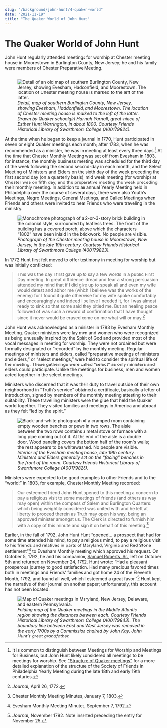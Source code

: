 ```yaml
---
slug: "/background/john-hunt/4-quaker-world"
date: "2021-11-19"
title: "The Quaker World of John Hunt"
---
```


# The Quaker World of John Hunt

John Hunt regularly attended meetings for worship at Chester meeting house in Moorestown in Burlington County, New Jersey; he and his family were members of Chester Preparative Meeting.

![]()
<p><figure>
  <img src="../images/image5.jpg" alt="Detail of an old map of southern Burlington County, New Jersey, showing Evesham, Haddonfield, and Moorestown. The location of Chester meeting house is marked to the left of the latter." title="Detail, map of southern Burlington County, New Jersey, showing Evesham, Haddonfield, and Moorestown. The location of Chester meeting house is marked to the left of the latter. Drawn by Quaker schoolgirl, Hannah Yarnall, in about 1800. Courtesy Friends Historical Library of Swarthmore College (A00179824)."/>
 <figcaption><i>Detail, map of southern Burlington County, New Jersey, showing Evesham, Haddonfield, and Moorestown. The location of Chester meeting house is marked to the left of the latter. Drawn by Quaker schoolgirl Hannah Yarnall, great-niece of Esther Hunt Warrington, in about 1800. Courtesy Friends Historical Library of Swarthmore College (A00179824).</i></figcaption>
</figure></p>

At the time when he began to keep a journal in 1770, Hunt participated in seven or eight Quaker meetings each month; after 1783, when he was recommended as a minister, he was in meeting at least every three days.[^19] At the time that Chester Monthly Meeting was set off from Evesham in 1803, for instance, the monthly business meeting was scheduled for the third day of the week following the second second-day in each month, and the Select Meeting of Ministers and Elders on the sixth day of the week preceding the first second day (on a quarterly basis); mid week meeting (for worship) at Chester was on fifth day, and the preparative meeting the week preceding their monthly meeting. In addition to an annual Yearly Meeting held in Philadelphia over the course of several days, there were also Youth’s Meetings, Negro Meetings, General Meetings, and Called Meetings when Friends and others were invited to hear Friends who were traveling in the ministry.

[^19]: It is common to distinguish between Meetings for Worship and Meetings for Business, but John Hunt likely considered all meetings to be meetings for worship.  See ["Structure of Quaker meetings"](/background/quaker-bg/structure-society-friends) for a more detailed explanation of the structure of the Society of Friends in Philadelphia Yearly Meeting during the late 18th and early 19th centuries.

<p><figure>
  <img src="../images/image1.jpg" alt="Monochrome photograph of a 2-or-3-story brick building in the colonial style, surrounded by leafless trees. The front of the building has a covered porch, above which the characters “1802” have been inlaid in the brickwork. No people are visible." title="Photograph of the Chester meeting house in Moorestown, New Jersey, in the late 19th century. Courtesy Friends Historical Library of Swarthmore College (A00179823)."/>
 <figcaption><i>Photograph of the Chester meeting house in Moorestown, New Jersey, in the late 19th century. Courtesy Friends Historical Library of Swarthmore College (A00179823).</i></figcaption>
</figure></p>

In 1772 Hunt first felt moved to offer testimony in meeting for worship but was initially conflicted:
>This was the day I first gave up to say a few words in a public First Day meeting. In great diffidence, dread and fear a strong persuasion attended my mind that if I did give up to speak all and even my wife would detest and abhor me (which I believe was the works of the enemy) for I found it quite otherwise for my wife spoke comfortably and encouragingly and indeed I believe I needed it, for I was almost ready to sink so that some said they pitied me. But an healing peace followed of was such a reward of confirmation that I have thought since it never would be erased come on me what will or may.[^20]

[^20]: _Journal,_ April 26, 1772.

John Hunt was acknowledged as a minister in 1783 by Evesham Monthly Meeting. Quaker ministers were lay men and women who were recognized as being unusually inspired by the Spirit of God and provided most of the vocal messages in meeting for worship. They were not ordained but were formally designated or “recorded” by the monthly meeting. Regular meetings of ministers and elders, called “preparative meetings of ministers and elders,” or “select meetings,” were held to consider the spiritual life of the meeting. These gatherings were called “select” as only ministers and elders could participate. Unlike the meetings for business, men and women acted together in the select meetings.

Ministers who discerned that it was their duty to travel outside of their own neighborhood in “Truth’s service” obtained a certificate, basically a letter of introduction, signed by members of the monthly meeting attesting to their suitability. These travelling ministers were the glue that held the Quaker world together. They visited families and meetings in America and abroad as they felt “led by the spirit.”

<p><figure>
  <img src="../images/image3.jpg" alt="Black-and-white photograph of a cramped room containing empty wooden benches or pews in two rows. The aisle between the two rows contains a metal stove or furnace with a long pipe coming out of it. At the end of the aisle is a double door. Wood paneling covers the bottom half of the room's walls; the rest appears to be whitewashed. No people are visible." title="Interior of the Evesham meeting house, late 19th century. Ministers and Elders generally sat on the “facing” benches in the front of the room. Courtesy Friends Historical Library of Swarthmore College (A00179826)."/>
 <figcaption><i>Interior of the Evesham meeting house, late 19th century. Ministers and Elders generally sat on the “facing” benches in the front of the room. Courtesy Friends Historical Library of Swarthmore College (A00179826).</i></figcaption>
</figure></p>

Ministers were expected to be good examples to other Friends and to the “world:” in 1803, for example, Chester Monthly Meeting recorded:
>Our esteemed friend John Hunt opened to this meeting a concern to pay a religious visit to some meetings of friends (and others as way may open) within the compass of Salem and Burlington Quarters: which being weightily considered was united with and he left at liberty to proceed therein as Truth may open his way, being an approved minister amongst us. The Clerk is directed to furnish him with a copy of this minute and sign it on behalf of this meeting.[^21]

[^21]: Chester Monthly Meeting Minutes, January 7, 1803.

Earlier, in the fall of 1792, John Hunt Hunt “opened… a prospect that had for some time attended his mind, to pay a religious mind, to pay a religious visit to his friends and relatives in parts of Maryland, Virginia and Red Stone settlement”[^22] to Evesham Monthly meeting which approved his request. On October 5, 1792, he and his companion, [Samuel Roberts, Sr.](/entities/w6xt6kzb/), left on October 5th and returned on November 24, 1792. Hunt wrote: “Had a pleasant prosperous journey to good satisfaction. Had many precious favored times both in meetings and Friends’ families and got home 24 of the Eleventh Month, 1792, and found all well, which I esteemed a great favor.”[^23] Hunt kept the narrative of their journal on another paper; unfortunately, this account has not been located.

[^22]: Evesham Monthly Meeting Minutes, September 7, 1792.
[^23]: _Journal,_ November 1792.  Note inserted preceding the entry for November 25.

<p><figure>
  <img src="../images/image7.jpg" alt="Map of Quaker meetings in Maryland, New Jersey, Delaware, and eastern Pennsylvania." title="Folding map of the Quaker meetings in the Middle Atlantic region showing the distances between each. Courtesy Friends Historical Library of Swarthmore College (A00179843)."/>
 <figcaption><i>Folding map of the Quaker meetings in the Middle Atlantic region showing the distances between each. Courtesy Friends Historical Library of Swarthmore College (A00179843). The boundary line between East and West Jersey was removed in the early 1700s by a Commission chaired by John Kay, John Hunt’s great grandfather.</i></figcaption>
</figure></p>
